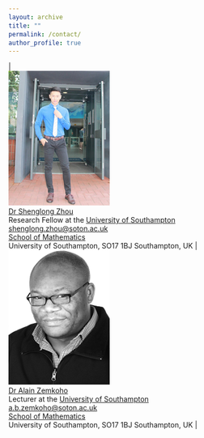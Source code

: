 ```yaml
---
layout: archive
title: ""   
permalink: /contact/
author_profile: true
---
```




|<br/><img src='/images/slzhou.jpg'>  <br> 
[Dr Shenglong Zhou](https://shenglongzhou.github.io) <br>
Research Fellow at the [University of Southampton](https://www.southampton.ac.uk/)<br>
shenglong.zhou@soton.ac.uk <br>
[School of Mathematics](https://www.southampton.ac.uk/maths) <br>
University of Southampton,  SO17 1BJ Southampton, UK | 
<br/><img src='/images/zem.png'> <br>
[Dr Alain Zemkoho](http://www.southampton.ac.uk/~abz1e14/) <br>
Lecturer at the [University of Southampton](https://www.southampton.ac.uk/)   <br>
a.b.zemkoho@soton.ac.uk  <br>
[School of Mathematics](https://www.southampton.ac.uk/maths)  <br>
 University of Southampton,  SO17 1BJ Southampton, UK |
